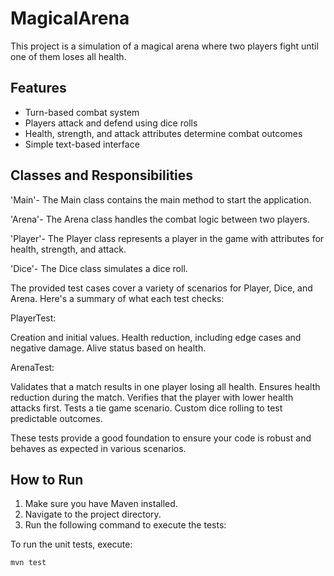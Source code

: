 # MagicalArena

This project is a simulation of a magical arena where two players fight until one of them loses all health.

## Features

- Turn-based combat system
- Players attack and defend using dice rolls
- Health, strength, and attack attributes determine combat outcomes
- Simple text-based interface

## Classes and Responsibilities
'Main'-
The Main class contains the main method to start the application.

'Arena'-
The Arena class handles the combat logic between two players.

'Player'-
The Player class represents a player in the game with attributes for health, strength, and attack.

'Dice'-
The Dice class simulates a dice roll.

The provided test cases cover a variety of scenarios for Player, Dice, and Arena. Here's a summary of what each test checks:

PlayerTest:

Creation and initial values.
Health reduction, including edge cases and negative damage.
Alive status based on health.

ArenaTest:

Validates that a match results in one player losing all health.
Ensures health reduction during the match.
Verifies that the player with lower health attacks first.
Tests a tie game scenario.
Custom dice rolling to test predictable outcomes.

These tests provide a good foundation to ensure your code is robust and behaves as expected in various scenarios.

## How to Run

1. Make sure you have Maven installed.
2. Navigate to the project directory.
3. Run the following command to execute the tests:

To run the unit tests, execute:
```sh
mvn test




